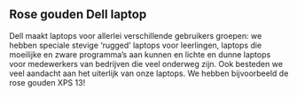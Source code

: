 ## Rose gouden Dell laptop

Dell maakt laptops voor allerlei verschillende gebruikers groepen: we hebben speciale stevige ‘rugged’ laptops voor leerlingen, laptops die moeilijke en zware programma’s aan kunnen en lichte en dunne laptops voor medewerkers van bedrijven die veel onderweg zijn. Ook besteden we veel aandacht aan het uiterlijk van onze laptops. We hebben bijvoorbeeld de rose gouden XPS 13!
